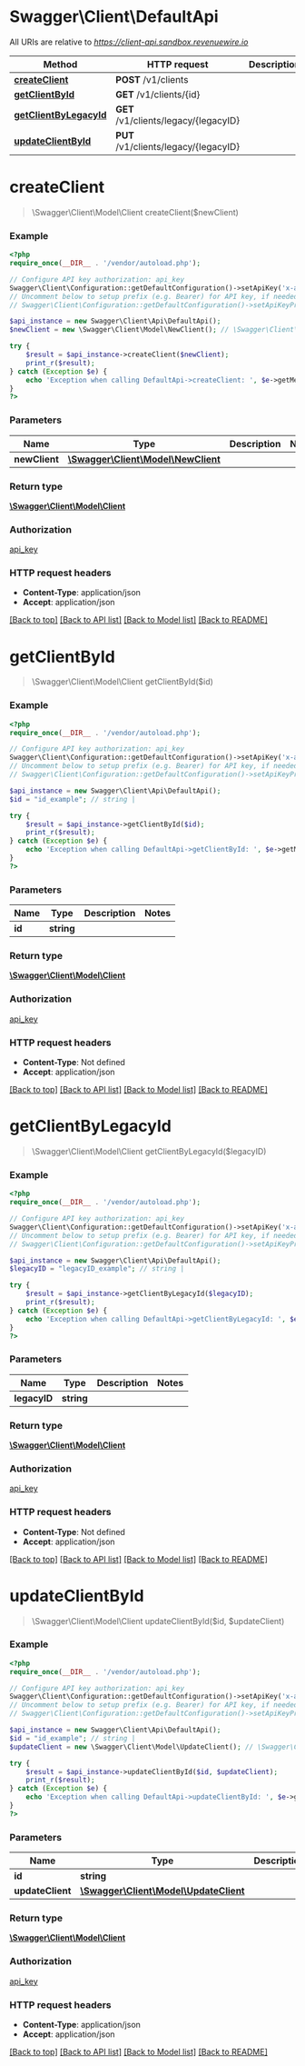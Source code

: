 # Swagger\Client\DefaultApi

All URIs are relative to *https://client-api.sandbox.revenuewire.io*

Method | HTTP request | Description
------------- | ------------- | -------------
[**createClient**](DefaultApi.md#createClient) | **POST** /v1/clients | 
[**getClientById**](DefaultApi.md#getClientById) | **GET** /v1/clients/{id} | 
[**getClientByLegacyId**](DefaultApi.md#getClientByLegacyId) | **GET** /v1/clients/legacy/{legacyID} | 
[**updateClientById**](DefaultApi.md#updateClientById) | **PUT** /v1/clients/legacy/{legacyID} | 


# **createClient**
> \Swagger\Client\Model\Client createClient($newClient)



### Example
```php
<?php
require_once(__DIR__ . '/vendor/autoload.php');

// Configure API key authorization: api_key
Swagger\Client\Configuration::getDefaultConfiguration()->setApiKey('x-api-key', 'YOUR_API_KEY');
// Uncomment below to setup prefix (e.g. Bearer) for API key, if needed
// Swagger\Client\Configuration::getDefaultConfiguration()->setApiKeyPrefix('x-api-key', 'Bearer');

$api_instance = new Swagger\Client\Api\DefaultApi();
$newClient = new \Swagger\Client\Model\NewClient(); // \Swagger\Client\Model\NewClient | 

try {
    $result = $api_instance->createClient($newClient);
    print_r($result);
} catch (Exception $e) {
    echo 'Exception when calling DefaultApi->createClient: ', $e->getMessage(), PHP_EOL;
}
?>
```

### Parameters

Name | Type | Description  | Notes
------------- | ------------- | ------------- | -------------
 **newClient** | [**\Swagger\Client\Model\NewClient**](../Model/\Swagger\Client\Model\NewClient.md)|  |

### Return type

[**\Swagger\Client\Model\Client**](../Model/Client.md)

### Authorization

[api_key](../../README.md#api_key)

### HTTP request headers

 - **Content-Type**: application/json
 - **Accept**: application/json

[[Back to top]](#) [[Back to API list]](../../README.md#documentation-for-api-endpoints) [[Back to Model list]](../../README.md#documentation-for-models) [[Back to README]](../../README.md)

# **getClientById**
> \Swagger\Client\Model\Client getClientById($id)



### Example
```php
<?php
require_once(__DIR__ . '/vendor/autoload.php');

// Configure API key authorization: api_key
Swagger\Client\Configuration::getDefaultConfiguration()->setApiKey('x-api-key', 'YOUR_API_KEY');
// Uncomment below to setup prefix (e.g. Bearer) for API key, if needed
// Swagger\Client\Configuration::getDefaultConfiguration()->setApiKeyPrefix('x-api-key', 'Bearer');

$api_instance = new Swagger\Client\Api\DefaultApi();
$id = "id_example"; // string | 

try {
    $result = $api_instance->getClientById($id);
    print_r($result);
} catch (Exception $e) {
    echo 'Exception when calling DefaultApi->getClientById: ', $e->getMessage(), PHP_EOL;
}
?>
```

### Parameters

Name | Type | Description  | Notes
------------- | ------------- | ------------- | -------------
 **id** | **string**|  |

### Return type

[**\Swagger\Client\Model\Client**](../Model/Client.md)

### Authorization

[api_key](../../README.md#api_key)

### HTTP request headers

 - **Content-Type**: Not defined
 - **Accept**: application/json

[[Back to top]](#) [[Back to API list]](../../README.md#documentation-for-api-endpoints) [[Back to Model list]](../../README.md#documentation-for-models) [[Back to README]](../../README.md)

# **getClientByLegacyId**
> \Swagger\Client\Model\Client getClientByLegacyId($legacyID)



### Example
```php
<?php
require_once(__DIR__ . '/vendor/autoload.php');

// Configure API key authorization: api_key
Swagger\Client\Configuration::getDefaultConfiguration()->setApiKey('x-api-key', 'YOUR_API_KEY');
// Uncomment below to setup prefix (e.g. Bearer) for API key, if needed
// Swagger\Client\Configuration::getDefaultConfiguration()->setApiKeyPrefix('x-api-key', 'Bearer');

$api_instance = new Swagger\Client\Api\DefaultApi();
$legacyID = "legacyID_example"; // string | 

try {
    $result = $api_instance->getClientByLegacyId($legacyID);
    print_r($result);
} catch (Exception $e) {
    echo 'Exception when calling DefaultApi->getClientByLegacyId: ', $e->getMessage(), PHP_EOL;
}
?>
```

### Parameters

Name | Type | Description  | Notes
------------- | ------------- | ------------- | -------------
 **legacyID** | **string**|  |

### Return type

[**\Swagger\Client\Model\Client**](../Model/Client.md)

### Authorization

[api_key](../../README.md#api_key)

### HTTP request headers

 - **Content-Type**: Not defined
 - **Accept**: application/json

[[Back to top]](#) [[Back to API list]](../../README.md#documentation-for-api-endpoints) [[Back to Model list]](../../README.md#documentation-for-models) [[Back to README]](../../README.md)

# **updateClientById**
> \Swagger\Client\Model\Client updateClientById($id, $updateClient)



### Example
```php
<?php
require_once(__DIR__ . '/vendor/autoload.php');

// Configure API key authorization: api_key
Swagger\Client\Configuration::getDefaultConfiguration()->setApiKey('x-api-key', 'YOUR_API_KEY');
// Uncomment below to setup prefix (e.g. Bearer) for API key, if needed
// Swagger\Client\Configuration::getDefaultConfiguration()->setApiKeyPrefix('x-api-key', 'Bearer');

$api_instance = new Swagger\Client\Api\DefaultApi();
$id = "id_example"; // string | 
$updateClient = new \Swagger\Client\Model\UpdateClient(); // \Swagger\Client\Model\UpdateClient | 

try {
    $result = $api_instance->updateClientById($id, $updateClient);
    print_r($result);
} catch (Exception $e) {
    echo 'Exception when calling DefaultApi->updateClientById: ', $e->getMessage(), PHP_EOL;
}
?>
```

### Parameters

Name | Type | Description  | Notes
------------- | ------------- | ------------- | -------------
 **id** | **string**|  |
 **updateClient** | [**\Swagger\Client\Model\UpdateClient**](../Model/\Swagger\Client\Model\UpdateClient.md)|  |

### Return type

[**\Swagger\Client\Model\Client**](../Model/Client.md)

### Authorization

[api_key](../../README.md#api_key)

### HTTP request headers

 - **Content-Type**: application/json
 - **Accept**: application/json

[[Back to top]](#) [[Back to API list]](../../README.md#documentation-for-api-endpoints) [[Back to Model list]](../../README.md#documentation-for-models) [[Back to README]](../../README.md)


